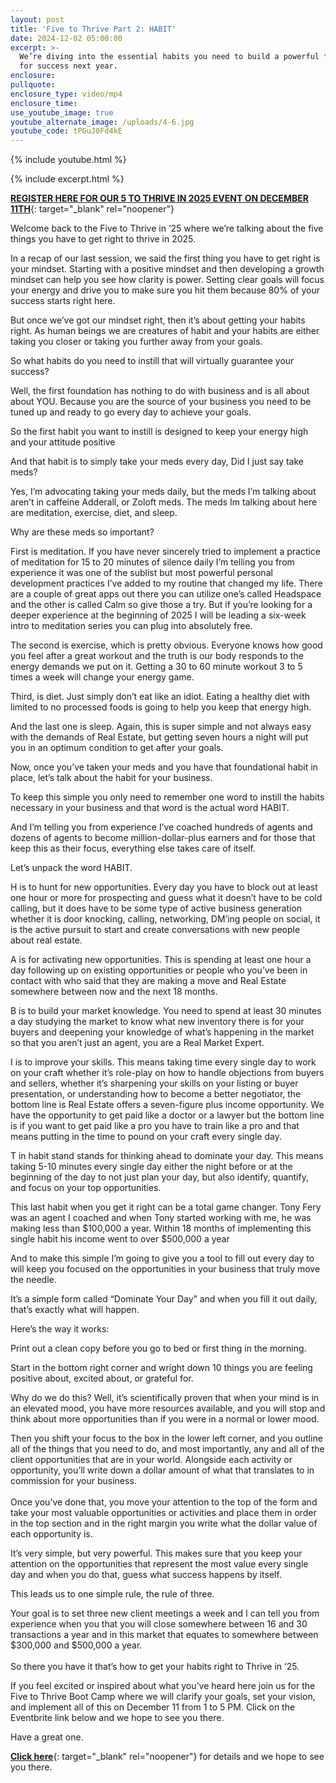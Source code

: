 ```yaml
---
layout: post
title: 'Five to Thrive Part 2: HABIT'
date: 2024-12-02 05:00:00
excerpt: >-
  We’re diving into the essential habits you need to build a powerful foundation
  for success next year.
enclosure:
pullquote:
enclosure_type: video/mp4
enclosure_time:
use_youtube_image: true
youtube_alternate_image: /uploads/4-6.jpg
youtube_code: tPGuJ0Fd4kE
---
```

{% include youtube.html %}

{% include excerpt.html %}

[**REGISTER HERE FOR OUR 5 TO THRIVE IN 2025 EVENT ON DECEMBER 11TH**](https://www.eventbrite.com/e/top-agent-secrets-5-keys-to-thrive-in-2025-tickets-1083491565439?aff=oddtdtcreator){: target="_blank" rel="noopener"}

Welcome back to the Five to Thrive in ‘25 where we’re talking about the five things you have to get right to thrive in 2025.

In a recap of our last session, we said the first thing you have to get right is your mindset. Starting with a positive mindset and then developing a growth mindset can help you see how clarity is power. Setting clear goals will focus your energy and drive you to make sure you hit them because 80% of your success starts right here.

But once we’ve got our mindset right, then it’s about getting your habits right. As human beings we are creatures of habit and your habits are either taking you closer or taking you further away from your goals.

So what habits do you need to instill that will virtually guarantee your success?

Well, the first foundation has nothing to do with business and is all about about YOU. Because you are the source of your business you need to be tuned up and ready to go every day to achieve your goals.

So the first habit you want to instill is designed to keep your energy high and your attitude positive

And that habit is to simply take your meds every day, Did I just say take meds?

Yes, I’m advocating taking your meds daily, but the meds I’m talking about aren’t in caffeine Adderall, or Zoloft meds. The meds Im talking about here are meditation, exercise, diet, and sleep.

Why are these meds so important?

First is meditation. If you have never sincerely tried to implement a practice of meditation for 15 to 20 minutes of silence daily I’m telling you from experience it was one of the sublist but most powerful personal development practices I’ve added to my routine that changed my life. There are a couple of great apps out there you can utilize one’s called Headspace and the other is called Calm so give those a try. But if you’re looking for a deeper experience at the beginning of 2025 I will be leading a six-week intro to meditation series you can plug into absolutely free.

The second is exercise, which is pretty obvious. Everyone knows how good you feel after a great workout and the truth is our body responds to the energy demands we put on it. Getting a 30 to 60 minute workout 3 to 5 times a week will change your energy game.

Third, is diet. Just simply don’t eat like an idiot. Eating a healthy diet with limited to no processed foods is going to help you keep that energy high.

And the last one is sleep. Again, this is super simple and not always easy with the demands of Real Estate, but getting seven hours a night will put you in an optimum condition to get after your goals.

Now, once you’ve taken your meds and you have that foundational habit in place, let’s talk about the habit for your business.

To keep this simple you only need to remember one word to instill the habits necessary in your business and that word is the actual word HABIT.

And I’m telling you from experience I’ve coached hundreds of agents and dozens of agents to become million-dollar-plus earners and for those that keep this as their focus, everything else takes care of itself.

Let’s unpack the word HABIT.

H is to hunt for new opportunities. Every day you have to block out at least one hour or more for prospecting and guess what it doesn’t have to be cold calling, but it does have to be some type of active business generation whether it is door knocking, calling, networking, DM’ing people on social, it is the active pursuit to start and create conversations with new people about real estate.

A is for activating new opportunities. This is spending at least one hour a day following up on existing opportunities or people who you’ve been in contact with who said that they are making a move and Real Estate somewhere between now and the next 18 months.

B is to build your market knowledge. You need to spend at least 30 minutes a day studying the market to know what new inventory there is for your buyers and deepening your knowledge of what’s happening in the market so that you aren’t just an agent, you are a Real Market Expert.

I is to improve your skills. This means taking time every single day to work on your craft whether it’s role-play on how to handle objections from buyers and sellers, whether it’s sharpening your skills on your listing or buyer presentation, or understanding how to become a better negotiator, the bottom line is Real Estate offers a seven-figure plus income opportunity. We have the opportunity to get paid like a doctor or a lawyer but the bottom line is if you want to get paid like a pro you have to train like a pro and that means putting in the time to pound on your craft every single day.

T in habit stand stands for thinking ahead to dominate your day. This means taking 5-10 minutes every single day either the night before or at the beginning of the day to not just plan your day, but also identify, quantify, and focus on your top opportunities.

This last habit when you get it right can be a total game changer. Tony Fery was an agent I coached and when Tony started working with me, he was making less than $100,000 a year. Within 18 months of implementing this single habit his income went to over $500,000 a year

And to make this simple I’m going to give you a tool to fill out every day to will keep you focused on the opportunities in your business that truly move the needle.

It’s a simple form called “Dominate Your Day” and when you fill it out daily, that’s exactly what will happen.

Here’s the way it works:

Print out a clean copy before you go to bed or first thing in the morning.

Start in the bottom right corner and wright down 10 things you are feeling positive about, excited about, or grateful for.

Why do we do this? Well, it’s scientifically proven that when your mind is in an elevated mood, you have more resources available, and you will stop and think about more opportunities than if you were in a normal or lower mood.

Then you shift your focus to the box in the lower left corner, and you outline all of the things that you need to do, and most importantly, any and all of the client opportunities that are in your world. Alongside each activity or opportunity, you’ll write down a dollar amount of what that translates to in commission for your business.<br><br>Once you’ve done that, you move your attention to the top of the form and take your most valuable opportunities or activities and place them in order in the top section and in the right margin you write what the dollar value of each opportunity is.

It’s very simple, but very powerful. This makes sure that you keep your attention on the opportunities that represent the most value every single day and when you do that, guess what success happens by itself.

This leads us to one simple rule, the rule of three.

Your goal is to set three new client meetings a week and I can tell you from experience when you that you will close somewhere between 16 and 30 transactions a year and in this market that equates to somewhere between $300,000 and $500,000 a year.<br><br>So there you have it that’s how to get your habits right to Thrive in ‘25.

If you feel excited or inspired about what you’ve heard here join us for the Five to Thrive Boot Camp where we will clarify your goals, set your vision, and implement all of this on December 11 from 1 to 5 PM. Click on the Eventbrite link below and we hope to see you there.

Have a great one.

[**Click here**](https://www.eventbrite.com/e/top-agent-secrets-5-keys-to-thrive-in-2025-tickets-1083491565439?aff=oddtdtcreator){: target="_blank" rel="noopener"} for details and we hope to see you there.